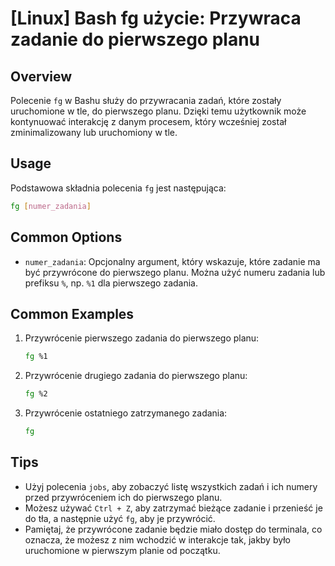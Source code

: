# [Linux] Bash fg użycie: Przywraca zadanie do pierwszego planu

## Overview
Polecenie `fg` w Bashu służy do przywracania zadań, które zostały uruchomione w tle, do pierwszego planu. Dzięki temu użytkownik może kontynuować interakcję z danym procesem, który wcześniej został zminimalizowany lub uruchomiony w tle.

## Usage
Podstawowa składnia polecenia `fg` jest następująca:

```bash
fg [numer_zadania]
```

## Common Options
- `numer_zadania`: Opcjonalny argument, który wskazuje, które zadanie ma być przywrócone do pierwszego planu. Można użyć numeru zadania lub prefiksu `%`, np. `%1` dla pierwszego zadania.

## Common Examples
1. Przywrócenie pierwszego zadania do pierwszego planu:
   ```bash
   fg %1
   ```

2. Przywrócenie drugiego zadania do pierwszego planu:
   ```bash
   fg %2
   ```

3. Przywrócenie ostatniego zatrzymanego zadania:
   ```bash
   fg
   ```

## Tips
- Użyj polecenia `jobs`, aby zobaczyć listę wszystkich zadań i ich numery przed przywróceniem ich do pierwszego planu.
- Możesz używać `Ctrl + Z`, aby zatrzymać bieżące zadanie i przenieść je do tła, a następnie użyć `fg`, aby je przywrócić.
- Pamiętaj, że przywrócone zadanie będzie miało dostęp do terminala, co oznacza, że możesz z nim wchodzić w interakcje tak, jakby było uruchomione w pierwszym planie od początku.